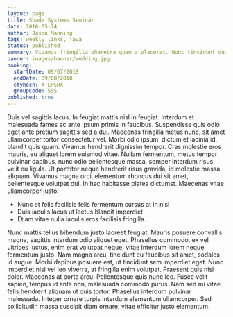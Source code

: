 ```yaml
---
layout: page
title: Shade Systems Seminar
date: 2016-05-24
author: Jason Manning
tags: weekly links, java
status: published
summary: Vivamus fringilla pharetra quam a placerat. Nunc tincidunt dui.
banner: images/banner/wedding.jpg
booking:
  startDate: 09/07/2018
  endDate: 09/08/2018
  ctyhocn: ATLPSHX
  groupCode: SSS
published: true
---
```

Duis vel sagittis lacus. In feugiat mattis nisl in feugiat. Interdum et malesuada fames ac ante ipsum primis in faucibus. Suspendisse quis odio eget ante pretium sagittis sed a dui. Maecenas fringilla metus nunc, sit amet ullamcorper tortor consectetur vel. Morbi odio ipsum, dictum et lacinia id, blandit quis quam. Vivamus hendrerit dignissim tempor. Cras molestie eros mauris, eu aliquet lorem euismod vitae. Nullam fermentum, metus tempor pulvinar dapibus, nunc odio pellentesque massa, semper interdum risus velit eu ligula. Ut porttitor neque hendrerit risus gravida, id molestie massa aliquam. Vivamus magna orci, elementum rhoncus dui sit amet, pellentesque volutpat dui. In hac habitasse platea dictumst. Maecenas vitae ullamcorper justo.

* Nunc et felis facilisis felis fermentum cursus at in nisl
* Duis iaculis lacus ut lectus blandit imperdiet
* Etiam vitae nulla iaculis eros facilisis fringilla.

Nunc mattis tellus bibendum justo laoreet feugiat. Mauris posuere convallis magna, sagittis interdum odio aliquet eget. Phasellus commodo, ex vel ultrices luctus, enim erat volutpat neque, vitae interdum lorem neque fermentum justo. Nam magna arcu, tincidunt eu faucibus sit amet, sodales id augue. Morbi dapibus posuere est, ut tincidunt sem imperdiet eget. Nunc imperdiet nisi vel leo viverra, at fringilla enim volutpat. Praesent quis nisi dolor. Maecenas at porta arcu. Pellentesque quis nunc leo. Fusce velit sapien, tempus id ante non, malesuada commodo purus. Nam sed mi vitae felis hendrerit aliquam ut quis tortor. Phasellus interdum pulvinar malesuada. Integer ornare turpis interdum elementum ullamcorper. Sed sollicitudin massa suscipit diam ornare, vitae efficitur justo elementum.

